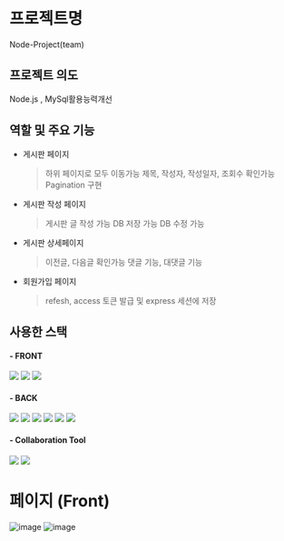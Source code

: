 # 프로젝트명 
Node-Project(team)
 
## 프로젝트 의도
Node.js , MySql활용능력개선

## 역할 및 주요 기능
- 게시판 페이지
  > 하위 페이지로 모두 이동가능
    > 제목, 작성자, 작성일자, 조회수 확인가능 
    > Pagination 구현
    
- 게시판 작성 페이지
  > 게시판 글 작성 가능
  > DB 저장 가능
  > DB 수정 가능
    
- 게시판 상세페이지
  > 이전글, 다음글 확인가능
  > 댓글 기능, 대댓글 기능
  
- 회원가입 페이지
  > refesh, access 토큰 발급 및 express 세션에 저장

## 사용한 스택
<h4>- FRONT</h4>
<span>
<img src="https://img.shields.io/badge/html5-61DAFB?style=for-the-badge&logo=html5&logoColor=black">
<img src="https://img.shields.io/badge/css3-764ABC?style=for-the-badge&logo=css3&logoColor=white">
<img src="https://img.shields.io/badge/javascript-000000?style=for-the-badge&logo=javascript&logoColor=white">

<h4>- BACK</h4>
<span>
<img src="https://img.shields.io/badge/socket.io-3178C6?style=for-the-badge&logo=socket.io&logoColor=white">
<img src="https://img.shields.io/badge/node.js-4479A1?style=for-the-badge&logo=node.js&logoColor=white">
<img src="https://img.shields.io/badge/Express-E0234E?style=for-the-badge&logo=Express&logoColor=white">
<img src="https://img.shields.io/badge/mysql-2D3748?style=for-the-badge&logo=mysql&logoColor=white">
<img src="https://img.shields.io/badge/sequelize-2D3748?style=for-the-badge&logo=sequelize&logoColor=white">
<img src="https://img.shields.io/badge/JSONWebTokens-2D3748?style=for-the-badge&logo=JSONWebTokens&logoColor=white">
</span>

<h4>- Collaboration Tool</h4>
<span>
<img src="https://img.shields.io/badge/github.io-181717?style=for-the-badge&logo=github&logoColor=white">
<img src="https://img.shields.io/badge/notion-000000?style=for-the-badge&logo=notion&logoColor=white">
</span>

# 페이지 (Front)
![image](https://user-images.githubusercontent.com/106497516/225777943-5634f328-77a5-4781-b7a0-e5fb8f6096d9.png)
![image](https://user-images.githubusercontent.com/106497516/225778157-a7983536-0ce8-4d56-9a5f-303e9c888aa5.png)


       
